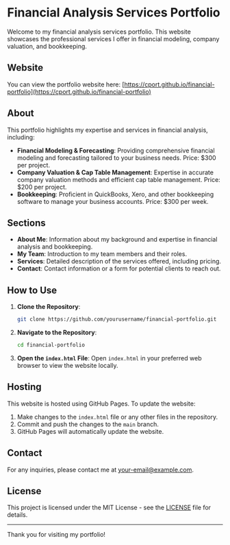 # Financial Analysis Services Portfolio

Welcome to my financial analysis services portfolio. This website showcases the professional services I offer in financial modeling, company valuation, and bookkeeping.

## Website

You can view the portfolio website here: [https://cport.github.io/financial-portfolio](https://cport.github.io/financial-portfolio)

## About

This portfolio highlights my expertise and services in financial analysis, including:

- **Financial Modeling & Forecasting**: Providing comprehensive financial modeling and forecasting tailored to your business needs. Price: $300 per project.
- **Company Valuation & Cap Table Management**: Expertise in accurate company valuation methods and efficient cap table management. Price: $200 per project.
- **Bookkeeping**: Proficient in QuickBooks, Xero, and other bookkeeping software to manage your business accounts. Price: $300 per week.

## Sections

- **About Me**: Information about my background and expertise in financial analysis and bookkeeping.
- **My Team**: Introduction to my team members and their roles.
- **Services**: Detailed description of the services offered, including pricing.
- **Contact**: Contact information or a form for potential clients to reach out.

## How to Use

1. **Clone the Repository**:
    ```sh
    git clone https://github.com/yourusername/financial-portfolio.git
    ```

2. **Navigate to the Repository**:
    ```sh
    cd financial-portfolio
    ```

3. **Open the `index.html` File**:
    Open `index.html` in your preferred web browser to view the website locally.

## Hosting

This website is hosted using GitHub Pages. To update the website:

1. Make changes to the `index.html` file or any other files in the repository.
2. Commit and push the changes to the `main` branch.
3. GitHub Pages will automatically update the website.

## Contact

For any inquiries, please contact me at [your-email@example.com](mailto:your-email@example.com).

## License

This project is licensed under the MIT License - see the [LICENSE](LICENSE) file for details.

---

Thank you for visiting my portfolio!
